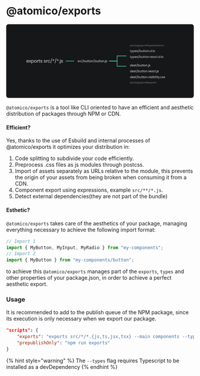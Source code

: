 # @atomico/exports

![](<../../.gitbook/assets/Grupo 2.png>)

`@atomico/exports` is a tool like CLI oriented to have an efficient and aesthetic distribution of packages through NPM or CDN.

#### Efficient?

Yes, thanks to the use of Esbuild and internal processes of @atomico/exports it optimizes your distribution in:

1. Code splitting to subdivide your code efficiently.
2. Preprocess .css files as js modules through postcss.
3. Import of assets separately as URLs relative to the module, this prevents the origin of your assets from being broken when consuming it from a CDN.
4. Component export using expressions, example `src/**/*.js`.
5. Detect external dependencies(they are not part of the bundle)

#### Esthetic?

`@atomico/exports` takes care of the aesthetics of your package, managing everything necessary to achieve the following import format:

```javascript
// Import 1
import { MyButton, MyInput, MyRadio } from "my-components";
// Import 2
import { MyButton } from "my-components/button";
```

to achieve this `@atomico/exports` manages part of the `exports`, `types` and other properties of your package.json, in order to achieve a perfect aesthetic export.

### Usage

It is recommended to add to the publish queue of the NPM package, since its execution is only necessary when we export our package.

```json
"scripts": {
    "exports": "exports src/*/*.{js,ts,jsx,tsx} --main components --types --exports --minify",
    "prepublishOnly": "npm run exports"
}
```

{% hint style="warning" %}
The `--types` flag requires Typescript to be installed as a devDependency
{% endhint %}
